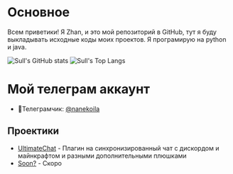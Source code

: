 # Основное
Всем приветики! Я Zhan, и это мой репозиторий в GitHub, тут я буду выкладывать исходные коды моих проектов. Я програмирую на python и java.

![Sull's GitHub stats](https://github-readme-stats.vercel.app/api?username=Sulleexx&show_icons=true&theme=radical)
![Sull's Top Langs](https://github-readme-stats.vercel.app/api/top-langs?username=Sulleexx&layout=compact&langs_count=8&theme=radical)

# Мой телеграм аккаунт
- 🌌Телеграмчик: [@nanekoila](https://t.me/nanekoila)

## Проектики
- [UltimateChat](https://github.com/Sulleexx/UltimateChat) - Плагин на синхронизированный чат с дискордом и майнкрафтом и разными дополнительными плюшками
- [Soon?](Скоро!) - Скоро
